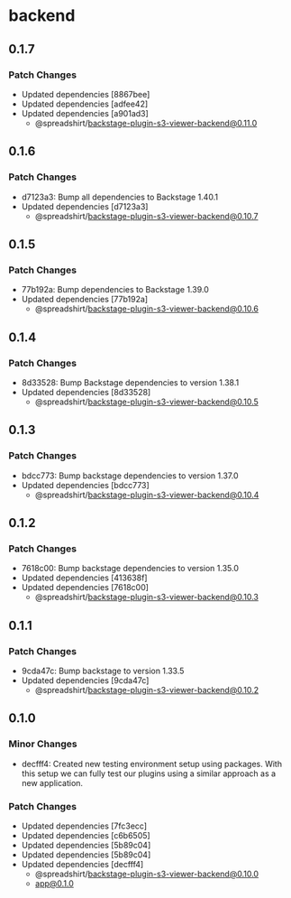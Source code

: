 # backend

## 0.1.7

### Patch Changes

- Updated dependencies [8867bee]
- Updated dependencies [adfee42]
- Updated dependencies [a901ad3]
  - @spreadshirt/backstage-plugin-s3-viewer-backend@0.11.0

## 0.1.6

### Patch Changes

- d7123a3: Bump all dependencies to Backstage 1.40.1
- Updated dependencies [d7123a3]
  - @spreadshirt/backstage-plugin-s3-viewer-backend@0.10.7

## 0.1.5

### Patch Changes

- 77b192a: Bump dependencies to Backstage 1.39.0
- Updated dependencies [77b192a]
  - @spreadshirt/backstage-plugin-s3-viewer-backend@0.10.6

## 0.1.4

### Patch Changes

- 8d33528: Bump Backstage dependencies to version 1.38.1
- Updated dependencies [8d33528]
  - @spreadshirt/backstage-plugin-s3-viewer-backend@0.10.5

## 0.1.3

### Patch Changes

- bdcc773: Bump backstage dependencies to version 1.37.0
- Updated dependencies [bdcc773]
  - @spreadshirt/backstage-plugin-s3-viewer-backend@0.10.4

## 0.1.2

### Patch Changes

- 7618c00: Bump backstage dependencies to version 1.35.0
- Updated dependencies [413638f]
- Updated dependencies [7618c00]
  - @spreadshirt/backstage-plugin-s3-viewer-backend@0.10.3

## 0.1.1

### Patch Changes

- 9cda47c: Bump backstage to version 1.33.5
- Updated dependencies [9cda47c]
  - @spreadshirt/backstage-plugin-s3-viewer-backend@0.10.2

## 0.1.0

### Minor Changes

- decfff4: Created new testing environment setup using packages.
  With this setup we can fully test our plugins using a similar
  approach as a new application.

### Patch Changes

- Updated dependencies [7fc3ecc]
- Updated dependencies [c6b6505]
- Updated dependencies [5b89c04]
- Updated dependencies [5b89c04]
- Updated dependencies [decfff4]
  - @spreadshirt/backstage-plugin-s3-viewer-backend@0.10.0
  - app@0.1.0
